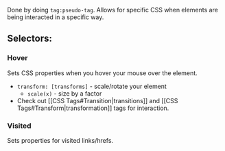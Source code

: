 Done by doing `tag:pseudo-tag`. Allows for specific CSS when elements are being interacted in a specific way. 




## Selectors:
### Hover
Sets CSS properties when you hover your mouse over the element.

- `transform: [transforms]` - scale/rotate your element
	- `scale(x)` - size by a factor
- Check out [[CSS Tags#Transition|transitions]] and [[CSS Tags#Transform|transformation]] tags for interaction. 

### Visited
Sets properties for visited links/hrefs. 